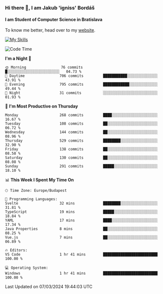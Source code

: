### Hi there 👋, I am Jakub 'igniss' Bordáš

#### I am Student of Computer Science in Bratislava
To know me better, head over to my [website](https://bordas.sk).

[![My Skills](https://skillicons.dev/icons?i=js,html,css,figma,svelte,java,kotlin,python,postgresql,typescript,nest,nodejs)](https://bordas.sk)


<!--START_SECTION:waka-->
![Code Time](http://img.shields.io/badge/Code%20Time-1%2C417%20hrs%2038%20mins-blue)

**I'm a Night 🦉** 

```text
🌞 Morning                76 commits          █░░░░░░░░░░░░░░░░░░░░░░░░   04.73 % 
🌆 Daytime                706 commits         ███████████░░░░░░░░░░░░░░   43.91 % 
🌃 Evening                795 commits         ████████████░░░░░░░░░░░░░   49.44 % 
🌙 Night                  31 commits          ░░░░░░░░░░░░░░░░░░░░░░░░░   01.93 % 
```
📅 **I'm Most Productive on Thursday** 

```text
Monday                   268 commits         ████░░░░░░░░░░░░░░░░░░░░░   16.67 % 
Tuesday                  108 commits         ██░░░░░░░░░░░░░░░░░░░░░░░   06.72 % 
Wednesday                144 commits         ██░░░░░░░░░░░░░░░░░░░░░░░   08.96 % 
Thursday                 529 commits         ████████░░░░░░░░░░░░░░░░░   32.90 % 
Friday                   138 commits         ██░░░░░░░░░░░░░░░░░░░░░░░   08.58 % 
Saturday                 130 commits         ██░░░░░░░░░░░░░░░░░░░░░░░   08.08 % 
Sunday                   291 commits         █████░░░░░░░░░░░░░░░░░░░░   18.10 % 
```


📊 **This Week I Spent My Time On** 

```text
🕑︎ Time Zone: Europe/Budapest

💬 Programming Languages: 
Svelte                   32 mins             ████████░░░░░░░░░░░░░░░░░   31.81 % 
TypeScript               19 mins             █████░░░░░░░░░░░░░░░░░░░░   18.84 % 
YAML                     17 mins             ████░░░░░░░░░░░░░░░░░░░░░   17.34 % 
Java Properties          8 mins              ██░░░░░░░░░░░░░░░░░░░░░░░   08.25 % 
Vue.js                   7 mins              ██░░░░░░░░░░░░░░░░░░░░░░░   06.89 % 

🔥 Editors: 
VS Code                  1 hr 41 mins        █████████████████████████   100.00 % 

💻 Operating System: 
Windows                  1 hr 41 mins        █████████████████████████   100.00 % 
```


 Last Updated on 07/03/2024 19:44:03 UTC
<!--END_SECTION:waka-->
